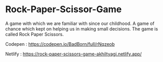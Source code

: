 # Rock-Paper-Scissor-Game
A game with which we are familiar with since our childhood. A game of chance which kept on helping us in making small decisions. The game is called Rock Paper Scissors.

Codepen : https://codepen.io/BadBorn/full/rNqzeob

Netlify : https://rock-paper-scissors-game-akhiltyagi.netlify.app/
